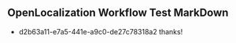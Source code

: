 ## OpenLocalization Workflow Test MarkDown
* d2b63a11-e7a5-441e-a9c0-de27c78318a2 thanks!

<!--HONumber=Sep16_HO1-->


